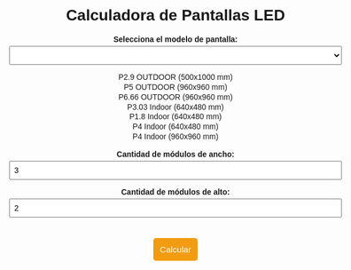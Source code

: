 <!DOCTYPE html>
<html lang="es">
<head>
<meta charset="UTF-8" />
<meta name="viewport" content="width=device-width, initial-scale=1" />
<title>Calculadora de Pantallas LED</title>
<style>
  body { font-family: Arial, sans-serif; max-width: 600px; margin: 2em auto; padding: 0 1em; text-align: center; }
  h1 { text-align: center; }
  label { display: block; margin-top: 1em; font-weight: bold; }
  select, input { width: 100%; padding: 0.5em; margin-top: 0.3em; font-size: 1em; }
  button { margin-top: 1.5em; padding: 0.75em; font-size: 1.1em; background: #f39c12; color: white; border: none; cursor: pointer; border-radius: 5px; }
  button:hover { background: #e67e22; }
  .result { margin-top: 2em; background: #f9f9f9; padding: 1em; border-radius: 8px; box-shadow: 0 0 5px #ccc; }
  .diagram { margin-top: 2em; text-align: center; display: flex; flex-direction: column; align-items: center; }
</style>
</head>
<body>

<h1>Calculadora de Pantallas LED</h1>

<label for="moduleType">Selecciona el modelo de pantalla:</label>
<select id="moduleType">
  <!-- OUTDOOR ordenados de menor a mayor pixel pitch -->
  <option value="P2.9 Outdoor">P2.9 OUTDOOR (500x1000 mm)</option>
  <option value="P5">P5 OUTDOOR (960x960 mm)</option>
  <option value="P6.66 Outdoor">P6.66 OUTDOOR (960x960 mm)</option>
  
  <!-- Indoor -->
  <option value="P3.03 Indoor">P3.03 Indoor (640x480 mm)</option>
  <option value="P1.8 Indoor">P1.8 Indoor (640x480 mm)</option>
  <option value="P4 Indoor 640x480">P4 Indoor (640x480 mm)</option>
  <option value="P4 Indoor 960x960">P4 Indoor (960x960 mm)</option>
</select>

<label for="width">Cantidad de módulos de ancho:</label>
<input type="number" id="width" min="1" step="1" value="3" />

<label for="height">Cantidad de módulos de alto:</label>
<input type="number" id="height" min="1" step="1" value="2" />

<button id="calculateBtn">Calcular</button>

<div class="result" id="result" style="display:none;"></div>
<div class="diagram" id="diagram" style="display:none;"></div>

<script>
  const moduleConfigs = {
    "P2.9 Outdoor": {
      moduleWidthMm: 500,
      moduleHeightMm: 1000,
      pixelPitchMm: 2.9,
      powerConsumptionW: 240,
    },
    "P5": {
      moduleWidthMm: 960,
      moduleHeightMm: 960,
      pixelPitchMm: 5,
      powerConsumptionW: 250,
    },
    "P6.66 Outdoor": {
      moduleWidthMm: 960,
      moduleHeightMm: 960,
      pixelPitchMm: 6.66,
      powerConsumptionW: 280,
    },
    "P3.03 Indoor": {
      moduleWidthMm: 640,
      moduleHeightMm: 480,
      pixelPitchMm: 3.03,
      powerConsumptionW: 180,
    },
    "P1.8 Indoor": {
      moduleWidthMm: 640,
      moduleHeightMm: 480,
      pixelPitchMm: 1.8,
      powerConsumptionW: 220,
    },
    "P4 Indoor 640x480": {
      moduleWidthMm: 640,
      moduleHeightMm: 480,
      pixelPitchMm: 4,
      powerConsumptionW: 150,
    },
    "P4 Indoor 960x960": {
      moduleWidthMm: 960,
      moduleHeightMm: 960,
      pixelPitchMm: 4,
      powerConsumptionW: 200,
    },
  };

  function ledScreenCalculator(widthModules, heightModules, moduleType) {
    if (!moduleConfigs[moduleType]) {
      throw new Error("Tipo de módulo inválido");
    }

    const config = moduleConfigs[moduleType];
    const totalModules = widthModules * heightModules;
    const totalPowerConsumption = totalModules * config.powerConsumptionW;
    const amperes = (totalPowerConsumption / 220).toFixed(2);

    const adjustedWidthMm = widthModules * config.moduleWidthMm;
    const adjustedHeightMm = heightModules * config.moduleHeightMm;

    const adjustedWidthM = adjustedWidthMm / 1000;
    const adjustedHeightM = adjustedHeightMm / 1000;

    const totalPixelsWidth = adjustedWidthMm / config.pixelPitchMm;
    const totalPixelsHeight = adjustedHeightMm / config.pixelPitchMm;

    return {
      totalModules,
      adjustedWidthM: Number(adjustedWidthM.toFixed(2)),
      adjustedHeightM: Number(adjustedHeightM.toFixed(2)),
      totalPixelsWidth: Math.round(totalPixelsWidth),
      totalPixelsHeight: Math.round(totalPixelsHeight),
      totalPowerConsumption: Math.round(totalPowerConsumption),
      amperes,
    };
  }

  function drawDiagram(widthModules, heightModules, moduleWidth, moduleHeight) {
    const diagramDiv = document.getElementById("diagram");
    const canvasWidth = widthModules * moduleWidth / 10;
    const canvasHeight = heightModules * moduleHeight / 10;

    const canvas = document.createElement("canvas");
    canvas.width = canvasWidth + 50; // Extra space for labels
    canvas.height = canvasHeight + 50; // Extra space for labels
    const ctx = canvas.getContext("2d");

    // Background color
    ctx.fillStyle = "#D3D3D3";
    ctx.fillRect(0, 0, canvas.width, canvas.height);

    // Modules
    ctx.fillStyle = "#B0B0B0";
    for (let i = 0; i < widthModules; i++) {
      for (let j = 0; j < heightModules; j++) {
        ctx.strokeStyle = "#000";
        ctx.lineWidth = 1;
        ctx.strokeRect(i * moduleWidth / 10 + 25, j * moduleHeight / 10 + 25, moduleWidth / 10, moduleHeight / 10);
        ctx.fillRect(i * moduleWidth / 10 + 25, j * moduleHeight / 10 + 25, moduleWidth / 10, moduleHeight / 10);
      }
    }

    // Width label
    ctx.fillStyle = "#000";
    ctx.font = "14px Arial";
    ctx.textAlign = "center";
    ctx.fillText(`${(widthModules * moduleWidth / 1000).toFixed(2)} m`, canvas.width / 2, canvas.height - 10);

    // Height label
    ctx.save();
    ctx.translate(10, canvas.height / 2);
    ctx.rotate(-Math.PI / 2);
    ctx.fillText(`${(heightModules * moduleHeight / 1000).toFixed(2)} m`, 0, 0);
    ctx.restore();

    diagramDiv.style.display = "block";
    diagramDiv.innerHTML = "<h2>Vista del plano:</h2>";
    diagramDiv.appendChild(canvas);
  }

  document.getElementById("calculateBtn").addEventListener("click", () => {
    const width = parseInt(document.getElementById("width").value);
    const height = parseInt(document.getElementById("height").value);
    const moduleType = document.getElementById("moduleType").value;
    const resultDiv = document.getElementById("result");

    if (isNaN(width) || width <= 0 || isNaN(height) || height <= 0) {
      alert("Por favor ingresa cantidades válidas mayores que cero.");
      return;
    }

    try {
      const result = ledScreenCalculator(width, height, moduleType);
      const config = moduleConfigs[moduleType];

      let recommendation = "";

      if (result.totalModules > 6) {
        const phaseAmps = (result.amperes / 3).toFixed(2);
        recommendation = `
          <p><strong>Consumo por fase (trifásico):</strong> ${phaseAmps} A</p>
          <p><strong>Sugerencia:</strong> Use una llave térmica de al menos ${Math.ceil(result.amperes * 1.5)} A para manejar el consumo inicial.</p>
        `;
      }

      resultDiv.style.display = "block";
      resultDiv.innerHTML = `
        <h2>Resultados:</h2>
        <p><strong>Modelo:</strong> ${moduleType}</p>
        <p><strong>Total de módulos:</strong> ${result.totalModules}</p>
        <p><strong>Dimensiones ajustadas:</strong> ${result.adjustedWidthM} m x ${result.adjustedHeightM} m</p>
        <p><strong>Resolución total (píxeles):</strong> ${result.totalPixelsWidth} x ${result.totalPixelsHeight}</p>
        <p><strong>Consumo total de energía:</strong> ${result.totalPowerConsumption} W (${result.amperes} A)</p>
        ${recommendation}
      `;

      drawDiagram(width, height, config.moduleWidthMm, config.moduleHeightMm);
    } catch (err) {
      alert(err.message);
    }
  });
</script>

</body>
</html>

